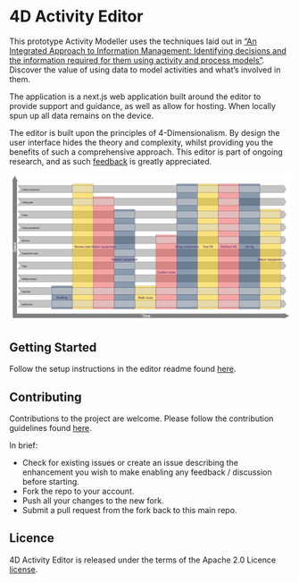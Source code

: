 # 4D Activity Editor

This prototype Activity Modeller uses the techniques laid out in [“An Integrated Approach to Information Management: Identifying decisions and the information required for them using activity and process models”](https://www.cdbb.cam.ac.uk/news/publication-integrated-approach-information-management-identifying-decisions-and-information).  Discover the value of using data to model activities and what’s involved in them.

The application is a next.js web application built around the editor to provide support and guidance, as well as allow for hosting. When locally spun up all data remains on the device.

The editor is built upon the principles of 4-Dimensionalism. By design the user interface hides the theory and complexity, whilst providing you the benefits of such a comprehensive approach. This editor is part of ongoing research, and as such [feedback](link-to-discussion) is greatly appreciated.

![Screenshot](docs/CraneLift-20230329b.png)


## Getting Started

Follow the setup instructions in the editor readme found [here](editor-app/README.md).

## Contributing

Contributions to the project are welcome. Please follow the contribution guidelines found [here](CONTRIBUTING.md).

In brief:
- Check for existing issues or create an issue describing the enhancement you wish to make enabling any feedback / discussion before starting.
- Fork the repo to your account.
- Push all your changes to the new fork.
- Submit a pull request from the fork back to this main repo.

## Licence

4D Activity Editor is released under the terms of the  Apache 2.0 Licence [license](LICENCE.md).